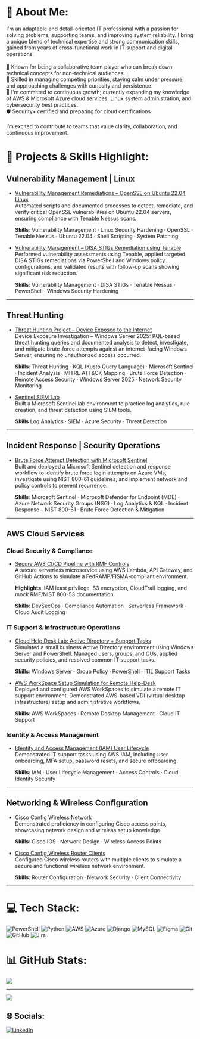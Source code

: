 # 💫 About Me:
I'm an adaptable and detail-oriented IT professional with a passion for solving problems, supporting teams, and improving system reliability. I bring a unique blend of technical expertise and strong communication skills, gained from years of cross-functional work in IT support and digital operations.<br><br>🤝 Known for being a collaborative team player who can break down technical concepts for non-technical audiences.  <br>🎯 Skilled in managing competing priorities, staying calm under pressure, and approaching challenges with curiosity and persistence.  <br>📘 I'm committed to continuous growth; currently expanding my knowledge of AWS & Microsoft Azure cloud services, Linux system administration, and cybersecurity best practices.  <br>🛡️ Security+ certified and preparing for cloud certifications.<br><br>I’m excited to contribute to teams that value clarity, collaboration, and continuous improvement.<br>
 

# 🚀 Projects & Skills Highlight:

## Vulnerability Management | Linux 

- [Vulnerability Management Remediations – OpenSSL on Ubuntu 22.04 Linux](https://github.com/C-Stallings/Vulnerability-Management-Remediations)  
Automated scripts and documented processes to detect, remediate, and verify critical OpenSSL vulnerabilities on Ubuntu 22.04 servers, ensuring compliance with Tenable Nessus scans.

  **Skills**: Vulnerability Management · Linux Security Hardening · OpenSSL · Tenable Nessus · Ubuntu 22.04 · Shell Scripting · System Patching

- [Vulnerability Management – DISA STIGs Remediation using Tenable](https://github.com/C-Stallings/Vulnerability-Management-STIGS/tree/main)  
Performed vulnerability assessments using Tenable, applied targeted DISA STIGs remediations via PowerShell and Windows policy configurations, and validated results with follow-up scans showing significant risk reduction.

  **Skills**: Vulnerability Management · DISA STIGs · Tenable Nessus · PowerShell · Windows Security Hardening

---

## Threat Hunting 

- [Threat Hunting Project – Device Exposed to the Internet](https://github.com/C-Stallings/Threat-Hunting/tree/main)  
Device Exposure Investigation – Windows Server 2025: KQL-based threat hunting queries and documented analysis to detect, investigate, and mitigate brute-force attempts against an internet-facing Windows Server, ensuring no unauthorized access occurred.

  **Skills**: Threat Hunting · KQL (Kusto Query Language) · Microsoft Sentinel · Incident Analysis · MITRE ATT&CK Mapping · Brute Force Detection · Remote Access Security · Windows Server 2025 · Network Security Monitoring

- [Sentinel SIEM Lab](https://github.com/C-Stallings/Sentinel_SIEM_Lab)  
  Built a Microsoft Sentinel lab environment to practice log analytics, rule creation, and threat detection using SIEM tools.

   **Skills** Log Analytics · SIEM · Azure Security · Threat Detection

---

## Incident Response | Security Operations

- [Brute Force Attempt Detection with Microsoft Sentinel](https://github.com/C-Stallings/Incident-Response-Security-Operations)  
Built and deployed a Microsoft Sentinel detection and response workflow to identify brute force login attempts on Azure VMs, investigate using NIST 800-61 guidelines, and implement network and policy controls to prevent recurrence.

  **Skills**: Microsoft Sentinel · Microsoft Defender for Endpoint (MDE) · Azure Network Security Groups (NSG) · Log Analytics & KQL · Incident Response – NIST 800-61 · Brute Force Detection & Mitigation

---

## AWS Cloud Services

### Cloud Security & Compliance

- [Secure AWS CI/CD Pipeline with RMF Controls](https://github.com/C-Stallings/secure-cicd-aws)  
A secure serverless microservice using AWS Lambda, API Gateway, and GitHub Actions to simulate a FedRAMP/FISMA-compliant environment.


  **Highlights**: IAM least privilege, S3 encryption, CloudTrail logging, and mock RMF/NIST 800-53 documentation.


  **Skills**: DevSecOps · Compliance Automation · Serverless Framework · Cloud Audit Logging

### IT Support & Infrastructure Operations

- [Cloud Help Desk Lab: Active Directory + Support Tasks](https://github.com/C-Stallings/Help-Desk-Simulation-Lab)  
Simulated a small business Active Directory environment using Windows Server and PowerShell. Managed users, groups, and OUs, applied security policies, and resolved common IT support tasks.

  **Skills**: Windows Server · Group Policy · PowerShell · ITIL Support Tasks

- [AWS WorkSpace Setup Simulation for Remote Help-Desk](https://github.com/C-Stallings/AWS-WorkSpace-Setup-Simulation-for-Remote-Help-Desk)  
Deployed and configured AWS WorkSpaces to simulate a remote IT support environment. Demonstrated AWS-based VDI (virtual desktop infrastructure) setup and administrative workflows.

  **Skills**: AWS WorkSpaces · Remote Desktop Management · Cloud IT Support

### Identity & Access Management

- [Identity and Access Management (IAM) User Lifecycle](https://github.com/C-Stallings/AWS-IAM-User-Lifecycle)  
Demonstrated IT support tasks using AWS IAM, including user onboarding, MFA setup, password resets, and secure offboarding.

  **Skills**: IAM · User Lifecycle Management · Access Controls · Cloud Identity Security


---


## Networking & Wireless Configuration

- [Cisco Config Wireless Network](https://github.com/C-Stallings/Cisco_Config_Wireless_Network)  
  Demonstrated proficiency in configuring Cisco access points, showcasing network design and wireless setup knowledge.

  **Skills**: Cisco IOS · Network Design · Wireless Access Points

- [Cisco Config Wireless Router Clients](https://github.com/C-Stallings/Cisco_Config_Wireless_Router_Clients)  
  Configured Cisco wireless routers with multiple clients to simulate a secure and functional wireless network environment.

  **Skills**: Router Configuration · Network Security · Client Connectivity


---


# 💻 Tech Stack:
![PowerShell](https://img.shields.io/badge/PowerShell-%235391FE.svg?style=for-the-badge&logo=powershell&logoColor=white) ![Python](https://img.shields.io/badge/python-3670A0?style=for-the-badge&logo=python&logoColor=ffdd54) ![AWS](https://img.shields.io/badge/AWS-%23FF9900.svg?style=for-the-badge&logo=amazon-aws&logoColor=white) ![Azure](https://img.shields.io/badge/azure-%230072C6.svg?style=for-the-badge&logo=microsoftazure&logoColor=white) ![Django](https://img.shields.io/badge/django-%23092E20.svg?style=for-the-badge&logo=django&logoColor=white) ![MySQL](https://img.shields.io/badge/mysql-4479A1.svg?style=for-the-badge&logo=mysql&logoColor=white) ![Figma](https://img.shields.io/badge/figma-%23F24E1E.svg?style=for-the-badge&logo=figma&logoColor=white) ![Git](https://img.shields.io/badge/git-%23F05033.svg?style=for-the-badge&logo=git&logoColor=white) ![GitHub](https://img.shields.io/badge/github-%23121011.svg?style=for-the-badge&logo=github&logoColor=white) ![Jira](https://img.shields.io/badge/jira-%230A0FFF.svg?style=for-the-badge&logo=jira&logoColor=white)


# 📊 GitHub Stats:

<!-- ## NOTE: Commented Out ![](https://nirzak-streak-stats.vercel.app/?user=C-Stallings&theme=catppuccin_mocha&hide_border=false)<br/> -->
![](https://github-readme-stats.vercel.app/api/top-langs/?username=C-Stallings&theme=catppuccin_mocha&hide_border=false&include_all_commits=false&count_private=false&layout=compact)

---
[![](https://visitcount.itsvg.in/api?id=C-Stallings&icon=0&color=0)](https://visitcount.itsvg.in)

## 🌐 Socials:
[![LinkedIn](https://img.shields.io/badge/LinkedIn-%230077B5.svg?logo=linkedin&logoColor=white)](https://linkedin.com/in/https://www.linkedin.com/in/chardastallings/)

<!-- Proudly created with GPRM ( https://gprm.itsvg.in ) -->
